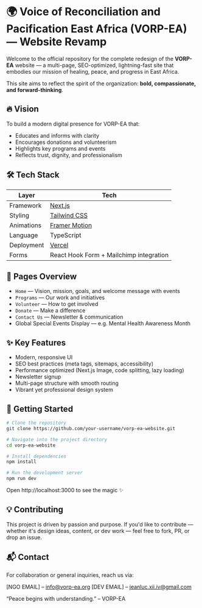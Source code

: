 # 🌍 Voice of Reconciliation and Pacification East Africa (VORP-EA) — Website Revamp

Welcome to the official repository for the complete redesign of the **VORP-EA** website — a multi-page, SEO-optimized, lightning-fast site that embodies our mission of healing, peace, and progress in East Africa.

This site aims to reflect the spirit of the organization: **bold, compassionate, and forward-thinking**.

## 🔥 Vision

To build a modern digital presence for VORP-EA that:

- Educates and informs with clarity
- Encourages donations and volunteerism
- Highlights key programs and events
- Reflects trust, dignity, and professionalism

## 🛠️ Tech Stack

| Layer     | Tech                          |
|-----------|-------------------------------|
| Framework | [Next.js](https://nextjs.org) |
| Styling   | [Tailwind CSS](https://tailwindcss.com) |
| Animations | [Framer Motion](https://www.framer.com/motion/) |
| Language  | TypeScript                    |
| Deployment | [Vercel](https://vercel.com) |
| Forms     | React Hook Form + Mailchimp integration |

## 📄 Pages Overview

- `Home` — Vision, mission, goals, and welcome message with events
- `Programs` — Our work and initiatives
- `Volunteer` — How to get involved
- `Donate` — Make a difference
- `Contact Us` — Newsletter & communication
- Global Special Events Display — e.g. Mental Health Awareness Month

## ✨ Key Features

- Modern, responsive UI
- SEO best practices (meta tags, sitemaps, accessibility)
- Performance optimized (Next.js Image, code splitting, lazy loading)
- Newsletter signup
- Multi-page structure with smooth routing
- Vibrant yet professional design system

## 🚀 Getting Started

```bash
# Clone the repository
git clone https://github.com/your-username/vorp-ea-website.git

# Navigate into the project directory
cd vorp-ea-website

# Install dependencies
npm install

# Run the development server
npm run dev
```
Open http://localhost:3000 to see the magic ✨

## 💡 Contributing
This project is driven by passion and purpose. If you'd like to contribute — whether it's design ideas, content, or dev work — feel free to fork, PR, or drop an issue.

## 📬 Contact
For collaboration or general inquiries, reach us via:

[NGO EMAIL] – info@vorp-ea.org
[DEV EMAIL] – jeanluc.xii.iv@gmail.com

“Peace begins with understanding.” – VORP-EA
